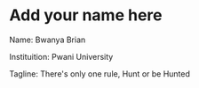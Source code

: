 # Add your name here

Name: Bwanya Brian

Instituition: Pwani University 

Tagline: There's only one rule, Hunt or be Hunted
